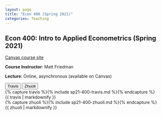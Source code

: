 ```yaml
---
layout: page
title: "Econ 400 (Spring 2021)"
categories: Teaching
---
```


## Econ 400: Intro to Applied Econometrics (Spring 2021)

[Canvas course site](https://canvas.wisc.edu/courses/243632)

**Course Instructor**: Matt Friedman

**Lecture**: Online, asynchronous (available on Canvas)

<html>
<button class="tablink" onclick="openPage('For-Travis', this)" id="default-Travis">Travis</button>
<button class="tablink" onclick="openPage('For-Zhuoli', this)" id="default-Zhuoli">Zhuoli</button>

<div id="For-Travis" class="tabcontent">
    {% capture travis %}{% include sp21-400-travis.md %}{% endcapture %}
    {{ travis | markdownify }}
</div>

<div id="For-Zhuoli" class="tabcontent">
    {% capture zhuoli %}{% include sp21-400-zhuoli.md %}{% endcapture %}
    {{ zhuoli | markdownify }}
</div>
</html>